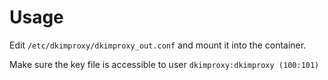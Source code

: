 # Usage

Edit `/etc/dkimproxy/dkimproxy_out.conf` and mount it into the container.

Make sure the key file is accessible to user `dkimproxy:dkimproxy (100:101)`
